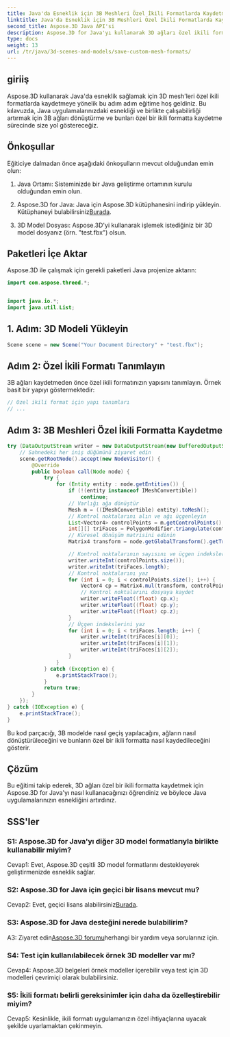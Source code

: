 ```yaml
---
title: Java'da Esneklik için 3B Meshleri Özel İkili Formatlarda Kaydetme
linktitle: Java'da Esneklik için 3B Meshleri Özel İkili Formatlarda Kaydetme
second_title: Aspose.3D Java API'si
description: Aspose.3D for Java'yı kullanarak 3D ağları özel ikili formatlarda nasıl kaydedeceğinizi öğrenin. Bu adım adım eğitimle Java uygulamalarında esnekliği artırın.
type: docs
weight: 13
url: /tr/java/3d-scenes-and-models/save-custom-mesh-formats/
---
```

## giriiş

Aspose.3D kullanarak Java'da esneklik sağlamak için 3D mesh'leri özel ikili formatlarda kaydetmeye yönelik bu adım adım eğitime hoş geldiniz. Bu kılavuzda, Java uygulamalarınızdaki esnekliği ve birlikte çalışabilirliği artırmak için 3B ağları dönüştürme ve bunları özel bir ikili formatta kaydetme sürecinde size yol göstereceğiz.

## Önkoşullar

Eğiticiye dalmadan önce aşağıdaki önkoşulların mevcut olduğundan emin olun:

1. Java Ortamı: Sisteminizde bir Java geliştirme ortamının kurulu olduğundan emin olun.

2.  Aspose.3D for Java: Java için Aspose.3D kütüphanesini indirip yükleyin. Kütüphaneyi bulabilirsiniz[Burada](https://releases.aspose.com/3d/java/).

3. 3D Model Dosyası: Aspose.3D'yi kullanarak işlemek istediğiniz bir 3D model dosyanız (örn. "test.fbx") olsun.

## Paketleri İçe Aktar

Aspose.3D ile çalışmak için gerekli paketleri Java projenize aktarın:

```java
import com.aspose.threed.*;


import java.io.*;
import java.util.List;
```

## 1. Adım: 3D Modeli Yükleyin

```java
Scene scene = new Scene("Your Document Directory" + "test.fbx");
```

## Adım 2: Özel İkili Formatı Tanımlayın

3B ağları kaydetmeden önce özel ikili formatınızın yapısını tanımlayın. Örnek basit bir yapıyı göstermektedir:

```java
// Özel ikili format için yapı tanımları
// ...
```

## Adım 3: 3B Meshleri Özel İkili Formatta Kaydetme

```java
try (DataOutputStream writer = new DataOutputStream(new BufferedOutputStream(new FileOutputStream("Your Document Directory" + "Save3DMeshesInCustomBinaryFormat_out")))) {
    // Sahnedeki her iniş düğümünü ziyaret edin
    scene.getRootNode().accept(new NodeVisitor() {
        @Override
        public boolean call(Node node) {
            try {
                for (Entity entity : node.getEntities()) {
                    if (!(entity instanceof IMeshConvertible))
                        continue;
                    // Varlığı ağa dönüştür
                    Mesh m = ((IMeshConvertible) entity).toMesh();
                    // Kontrol noktalarını alın ve ağı üçgenleyin
                    List<Vector4> controlPoints = m.getControlPoints();
                    int[][] triFaces = PolygonModifier.triangulate(controlPoints, m.getPolygons());
                    // Küresel dönüşüm matrisini edinin
                    Matrix4 transform = node.getGlobalTransform().getTransformMatrix();

                    // Kontrol noktalarının sayısını ve üçgen indekslerini yazın
                    writer.writeInt(controlPoints.size());
                    writer.writeInt(triFaces.length);
                    // Kontrol noktalarını yaz
                    for (int i = 0; i < controlPoints.size(); i++) {
                        Vector4 cp = Matrix4.mul(transform, controlPoints.get(i));
                        // Kontrol noktalarını dosyaya kaydet
                        writer.writeFloat((float) cp.x);
                        writer.writeFloat((float) cp.y);
                        writer.writeFloat((float) cp.z);
                    }
                    // Üçgen indekslerini yaz
                    for (int i = 0; i < triFaces.length; i++) {
                        writer.writeInt(triFaces[i][0]);
                        writer.writeInt(triFaces[i][1]);
                        writer.writeInt(triFaces[i][2]);
                    }
                }
            } catch (Exception e) {
                e.printStackTrace();
            }
            return true;
        }
    });
} catch (IOException e) {
    e.printStackTrace();
}
```

Bu kod parçacığı, 3B modelde nasıl geçiş yapılacağını, ağların nasıl dönüştürüleceğini ve bunların özel bir ikili formatta nasıl kaydedileceğini gösterir.

## Çözüm

Bu eğitimi takip ederek, 3D ağları özel bir ikili formatta kaydetmek için Aspose.3D for Java'yı nasıl kullanacağınızı öğrendiniz ve böylece Java uygulamalarınızın esnekliğini artırdınız.

## SSS'ler

### S1: Aspose.3D for Java'yı diğer 3D model formatlarıyla birlikte kullanabilir miyim?

Cevap1: Evet, Aspose.3D çeşitli 3D model formatlarını destekleyerek geliştirmenizde esneklik sağlar.

### S2: Aspose.3D for Java için geçici bir lisans mevcut mu?

 Cevap2: Evet, geçici lisans alabilirsiniz[Burada](https://purchase.aspose.com/temporary-license/).

### S3: Aspose.3D for Java desteğini nerede bulabilirim?

 A3: Ziyaret edin[Aspose.3D forumu](https://forum.aspose.com/c/3d/18)herhangi bir yardım veya sorularınız için.

### S4: Test için kullanılabilecek örnek 3D modeller var mı?

Cevap4: Aspose.3D belgeleri örnek modeller içerebilir veya test için 3D modelleri çevrimiçi olarak bulabilirsiniz.

### S5: İkili formatı belirli gereksinimler için daha da özelleştirebilir miyim?

Cevap5: Kesinlikle, ikili formatı uygulamanızın özel ihtiyaçlarına uyacak şekilde uyarlamaktan çekinmeyin.
